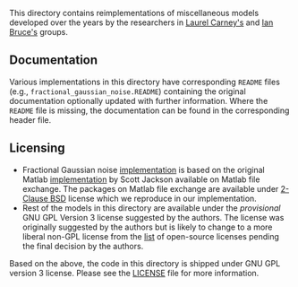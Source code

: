 This directory contains reimplementations of miscellaneous models developed over
the years by the researchers in [Laurel
Carney's](https://www.urmc.rochester.edu/labs/carney.aspx) and [Ian
Bruce's](https://www.ece.mcmaster.ca/~ibruce/) groups.

## Documentation

Various implementations in this directory have corresponding `README` files
(e.g., `fractional_gaussian_noise.README`) containing the original
documentation optionally updated with further information. Where the `README`
file is missing, the documentation can be found in the corresponding header
file.

## Licensing

*   Fractional Gaussian noise [implementation](fractional_gaussian_noise.h) is
    based on the original Matlab
    [implementation](https://www.mathworks.com/matlabcentral/mlc-downloads/downloads/submissions/29686/versions/1/previews/ffGn.m/index.html)
    by Scott Jackson available on Matlab file exchange. The packages on Matlab
    file exchange are available under [2-Clause
    BSD](https://opensource.org/licenses/BSD-2-Clause) license which we
    reproduce in our implementation.
*   Rest of the models in this directory are available under the _provisional_
    GNU GPL Version 3 license suggested by the authors. The license was
    originally suggested by the authors but is likely to change to a more
    liberal non-GPL license from the [list](https://opensource.org/licenses) of
    open-source licenses pending the final decision by the authors.

Based on the above, the code in this directory is shipped under GNU GPL version 3
license. Please see the [LICENSE](LICENSE) file for more information.
